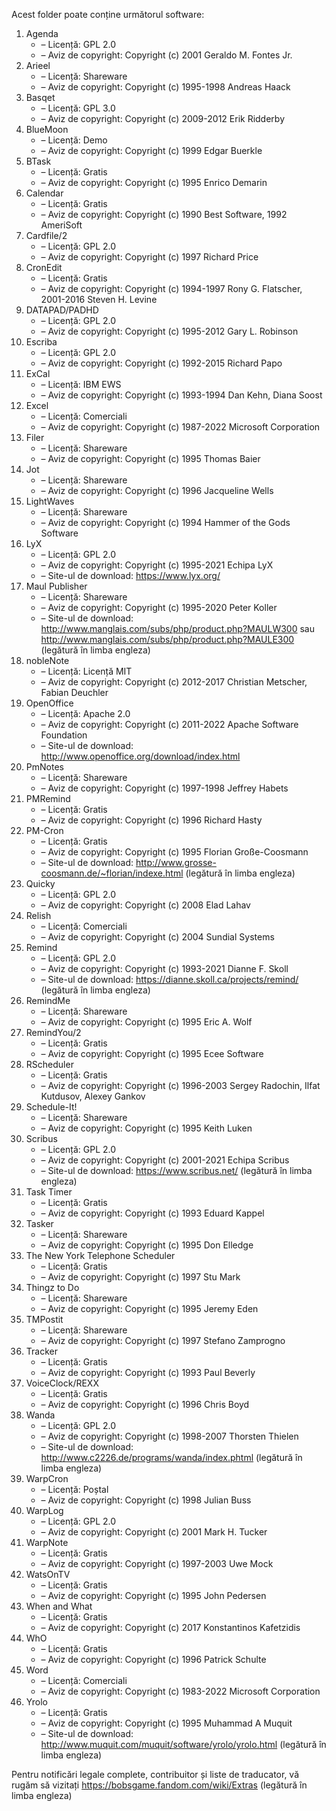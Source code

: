 Acest folder poate conține următorul software:

1. Agenda
   - – Licență: GPL 2.0
   - – Aviz de copyright: Copyright (c) 2001 Geraldo M. Fontes Jr.
2. Arieel
   - – Licență: Shareware
   - – Aviz de copyright: Copyright (c) 1995-1998 Andreas Haack
3. Basqet
   - – Licență: GPL 3.0
   - – Aviz de copyright: Copyright (c) 2009-2012 Erik Ridderby
4. BlueMoon
   - – Licență: Demo
   - – Aviz de copyright: Copyright (c) 1999 Edgar Buerkle
5. BTask
   - – Licență: Gratis
   - – Aviz de copyright: Copyright (c) 1995 Enrico Demarin
6. Calendar
   - – Licență: Gratis
   - – Aviz de copyright: Copyright (c) 1990 Best Software, 1992 AmeriSoft
7. Cardfile/2
   - – Licență: GPL 2.0
   - – Aviz de copyright: Copyright (c) 1997 Richard Price
8. CronEdit
   - – Licență: Gratis
   - – Aviz de copyright: Copyright (c) 1994-1997 Rony G. Flatscher, 2001-2016 Steven H. Levine
9. DATAPAD/PADHD
   - – Licență: GPL 2.0
   - – Aviz de copyright: Copyright (c) 1995-2012 Gary L. Robinson
10. Escriba
    - – Licență: GPL 2.0
    - – Aviz de copyright: Copyright (c) 1992-2015 Richard Papo
11. ExCal
    - – Licență: IBM EWS
    - – Aviz de copyright: Copyright (c) 1993-1994 Dan Kehn, Diana Soost
12. Excel
    - – Licență: Comerciali
    - – Aviz de copyright: Copyright (c) 1987-2022 Microsoft Corporation
13. Filer
    - – Licență: Shareware
    - – Aviz de copyright: Copyright (c) 1995 Thomas Baier
14. Jot
    - – Licență: Shareware
    - – Aviz de copyright: Copyright (c) 1996 Jacqueline Wells
15. LightWaves
    - – Licență: Shareware
    - – Aviz de copyright: Copyright (c) 1994 Hammer of the Gods Software
16. LyX
    - – Licență: GPL 2.0
    - – Aviz de copyright: Copyright (c) 1995-2021 Echipa LyX
    - – Site-ul de download: https://www.lyx.org/
17. Maul Publisher
    - – Licență: Shareware
    - – Aviz de copyright: Copyright (c) 1995-2020 Peter Koller
    - – Site-ul de download: http://www.manglais.com/subs/php/product.php?MAULW300 sau http://www.manglais.com/subs/php/product.php?MAULE300 (legătură în limba engleza)
18. nobleNote
    - – Licență: Licență MIT
    - – Aviz de copyright: Copyright (c) 2012-2017 Christian Metscher, Fabian Deuchler
19. OpenOffice
    - – Licență: Apache 2.0
    - – Aviz de copyright: Copyright (c) 2011-2022 Apache Software Foundation
    - – Site-ul de download: http://www.openoffice.org/download/index.html
20. PmNotes
    - – Licență: Shareware
    - – Aviz de copyright: Copyright (c) 1997-1998 Jeffrey Habets
21. PMRemind
    - – Licență: Gratis
    - – Aviz de copyright: Copyright (c) 1996 Richard Hasty
22. PM-Cron
    - – Licență: Gratis
    - – Aviz de copyright: Copyright (c) 1995 Florian Große-Coosmann
    - – Site-ul de download: http://www.grosse-coosmann.de/~florian/indexe.html (legătură în limba engleza)
23. Quicky
    - – Licență: GPL 2.0
    - – Aviz de copyright: Copyright (c) 2008 Elad Lahav
24. Relish
    - – Licență: Comerciali
    - – Aviz de copyright: Copyright (c) 2004 Sundial Systems
25. Remind
    - – Licență: GPL 2.0
    - – Aviz de copyright: Copyright (c) 1993-2021 Dianne F. Skoll
    - – Site-ul de download: https://dianne.skoll.ca/projects/remind/ (legătură în limba engleza)
26. RemindMe
    - – Licență: Shareware
    - – Aviz de copyright: Copyright (c) 1995 Eric A. Wolf
27. RemindYou/2
    - – Licență: Gratis
    - – Aviz de copyright: Copyright (c) 1995 Ecee Software
28. RScheduler
    - – Licență: Gratis
    - – Aviz de copyright: Copyright (c) 1996-2003 Sergey Radochin, Ilfat Kutdusov, Alexey Gankov
29. Schedule-It!
    - – Licență: Shareware
    - – Aviz de copyright: Copyright (c) 1995 Keith Luken
30. Scribus
    - – Licență: GPL 2.0
    - – Aviz de copyright: Copyright (c) 2001-2021 Echipa Scribus
    - – Site-ul de download: https://www.scribus.net/ (legătură în limba engleza)
31. Task Timer
    - – Licență: Gratis
    - – Aviz de copyright: Copyright (c) 1993 Eduard Kappel
32. Tasker
    - – Licență: Shareware
    - – Aviz de copyright: Copyright (c) 1995 Don Elledge
33. The New York Telephone Scheduler
    - – Licență: Gratis
    - – Aviz de copyright: Copyright (c) 1997 Stu Mark
34. Thingz to Do
    - – Licență: Shareware
    - – Aviz de copyright: Copyright (c) 1995 Jeremy Eden
35. TMPostit
    - – Licență: Shareware
    - – Aviz de copyright: Copyright (c) 1997 Stefano Zamprogno
36. Tracker
    - – Licență: Gratis
    - – Aviz de copyright: Copyright (c) 1993 Paul Beverly
37. VoiceClock/REXX
    - – Licență: Gratis
    - – Aviz de copyright: Copyright (c) 1996 Chris Boyd
38. Wanda
    - – Licență: GPL 2.0
    - – Aviz de copyright: Copyright (c) 1998-2007 Thorsten Thielen
    - – Site-ul de download: http://www.c2226.de/programs/wanda/index.phtml (legătură în limba engleza)
39. WarpCron
    - – Licență: Poștal
    - – Aviz de copyright: Copyright (c) 1998 Julian Buss
40. WarpLog
    - – Licență: GPL 2.0
    - – Aviz de copyright: Copyright (c) 2001 Mark H. Tucker
41. WarpNote
    - – Licență: Gratis
    - – Aviz de copyright: Copyright (c) 1997-2003 Uwe Mock
42. WatsOnTV
    - – Licență: Gratis
    - – Aviz de copyright: Copyright (c) 1995 John Pedersen
43. When and What
    - – Licență: Gratis
    - – Aviz de copyright: Copyright (c) 2017 Konstantinos Kafetzidis
44. WhO
    - – Licență: Gratis
    - – Aviz de copyright: Copyright (c) 1996 Patrick Schulte
45. Word
    - – Licență: Comerciali
    - – Aviz de copyright: Copyright (c) 1983-2022 Microsoft Corporation
46. Yrolo
    - – Licență: Gratis
    - – Aviz de copyright: Copyright (c) 1995 Muhammad A Muquit
    - – Site-ul de download: http://www.muquit.com/muquit/software/yrolo/yrolo.html (legătură în limba engleza)

Pentru notificări legale complete, contribuitor și liste de traducator, vă rugăm să vizitați https://bobsgame.fandom.com/wiki/Extras (legătură în limba engleza)
